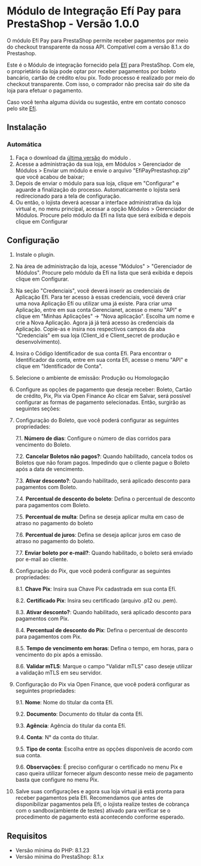 # Módulo de Integração Efí Pay para PrestaShop - Versão 1.0.0 #


O módulo Efí Pay para PrestaShop permite receber pagamentos por meio do checkout transparente da nossa API. Compatível com a versão 8.1.x do Prestashop.

Este é o Módulo de integração fornecido pela [Efí](https://sejaefi.com.br/) para PrestaShop. Com ele, o proprietário da loja pode optar por receber pagamentos por boleto bancário, cartão de crédito e/ou pix. Todo processo é realizado por meio do checkout transparente. Com isso, o comprador não precisa sair do site da loja para efetuar o pagamento.

Caso você tenha alguma dúvida ou sugestão, entre em contato conosco pelo site [Efí](https://sejaefi.com.br/).

## Instalação

### Automática

1.  Faça o download da [última versão](https://github.com/efipay/prestashop-efi-module/raw/main/EfiPayPrestashop.zip) do módulo .
2.	Acesse a administração da sua loja, em Módulos > Gerenciador de Módulos > Enviar um módulo e envie o arquivo "EfiPayPrestashop.zip" que você acabou de baixar;
3.	Depois de enviar o módulo para sua loja, clique em "Configurar" e aguarde a finalização do processo. Automaticamente o lojista será redirecionado para a tela de configuração.
4.	Ou então, o lojista deverá acessar a interface administrativa da loja virtual e, no menu principal, acessar a opção Módulos > Gerenciador de Módulos. Procure pelo módulo da Efí na lista que será exibida e depois clique em Configurar



## Configuração

1.	Instale o plugin.
2.	Na área de administração da loja, acesse "Módulos" > "Gerenciador de Módulos". Procure pelo módulo da Efí na lista que será exibida e depois clique em Configurar.
3.	Na seção "Credenciais", você deverá inserir as credenciais de Aplicação Efí. Para ter acesso à essas credenciais, você deverá criar uma nova Aplicação Efí ou utilizar uma já existe. Para criar uma Aplicação, entre em sua conta Gerencianet, acesse o menu "API" e clique em "Minhas Aplicações" -> "Nova aplicação". Escolha um nome e crie a Nova Aplicação. Agora já já terá acesso às credenciais da Aplicação. Copie-as e insira nos respectivos campos da aba "Credenciais" em sua loja (Client_id e Client_secret de produção e desenvolvimento).
4.	Insira o Código Identificador de sua conta Efí. Para encontrar o Identificador da conta, entre em sua conta Efí, acesse o menu "API" e clique em "Identificador de Conta".
5.	Selecione o ambiente de emissão: Produção ou Homologação
6.	Configure as opções de pagamento que deseja receber: Boleto, Cartão de crédito, Pix, Pix via Open Finance
Ao clicar em Salvar, será possível configurar as formas de pagamento selecionadas. Então, surgirão as seguintes seções:
7.	Configuração do Boleto, que você poderá configurar as seguintes propriedades:

    7.1.	**Número de dias**: Configure o número de dias corridos para vencimento do Boleto.

    7.2.	**Cancelar Boletos não pagos?**: Quando habilitado, cancela todos os Boletos que não foram pagos. Impedindo que o cliente pague o Boleto após a data de vencimento.

    7.3.	**Ativar desconto?**: Quando habilitado, será aplicado desconto para pagamentos com Boleto.

    7.4.	**Percentual de desconto do boleto**: Defina o percentual de desconto para pagamentos com Boleto.

    7.5.	**Percentual de multa**: Defina se deseja aplicar multa em caso de atraso no pagamento do boleto

    7.6.	**Percentual de juros**: Defina se deseja aplicar juros em caso de atraso no pagamento do boleto.

    7.7.	**Enviar boleto por e-mail?**: Quando habilitado, o boleto será enviado por e-mail ao cliente.
8.	Configuração do Pix, que você poderá configurar as seguintes propriedades:

    8.1.	**Chave Pix**: Insira sua Chave Pix cadastrada em sua conta Efí. 

    8.2.	**Certificado Pix**: Insira seu certificado (arquivo .p12 ou .pem). 

    8.3.	**Ativar desconto?**: Quando habilitado, será aplicado desconto para pagamentos com Pix.

    8.4.	**Percentual de desconto do Pix**: Defina o percentual de desconto para pagamentos com Pix.

    8.5.	**Tempo de vencimento em horas**: Defina o tempo, em horas, para o vencimento do pix após a emissão.

    8.6.	**Validar mTLS**: Marque o campo "Validar mTLS" caso deseje utilizar a validação mTLS em seu servidor.

9.	Configuração do Pix via Open Finance, que você poderá configurar as seguintes propriedades:

    9.1.	**Nome**: Nome do titular da conta Efí. 

    9.2.	**Documento**: Documento do titular da conta Efí.

    9.3.	**Agência**: Agência do titular da conta Efí.

    9.4.	**Conta**: N° da conta do titular.

    9.5.	**Tipo de conta**: Escolha entre as opções disponíveis de acordo com sua conta.

    9.6.    **Observações**: É preciso configurar o certificado no menu Pix e caso queira utilizar fornecer algum desconto nesse meio de pagamento basta que configure no menu Pix.
  	
11.	Salve suas configurações e agora sua loja virtual já está pronta para receber pagamentos pela Efí.
Recomendamos que antes de disponibilizar pagamentos pela Efí, o lojista realize testes de cobrança com o sandbox(ambiente de testes) ativado para verificar se o procedimento de pagamento está acontecendo conforme esperado.



## Requisitos

* Versão mínima do PHP: 8.1.23
* Versão mínima do PrestaShop: 8.1.x
